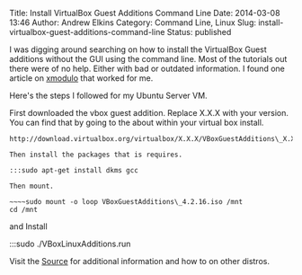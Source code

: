 Title: Install VirtualBox Guest Additions Command Line
Date: 2014-03-08 13:46
Author: Andrew Elkins
Category: Command Line, Linux
Slug: install-virtualbox-guest-additions-command-line
Status: published

I was digging around searching on how to install the VirtualBox Guest
additions without the GUI using the command line. Most of the tutorials
out there were of no help. Either with bad or outdated information. I
found one article on
[xmodulo](http://xmodulo.com/2013/07/how-to-install-virtualbox-guest-additions-for-linux.html)
that worked for me.

Here's the steps I followed for my Ubuntu Server VM.

First downloaded the vbox guest addition. Replace X.X.X with your
version. You can find that by going to the about within your virtual box
install.

~~~~wget
http://download.virtualbox.org/virtualbox/X.X.X/VBoxGuestAdditions\_X.X.X.iso~~~~

Then install the packages that is requires.

:::sudo apt-get install dkms gcc 

Then mount.

~~~~sudo mount -o loop VBoxGuestAdditions\_4.2.16.iso /mnt  
cd /mnt  
~~~~

and Install

:::sudo ./VBoxLinuxAdditions.run 

Visit the
[Source](http://xmodulo.com/2013/07/how-to-install-virtualbox-guest-additions-for-linux.html)
for additional information and how to on other distros.
